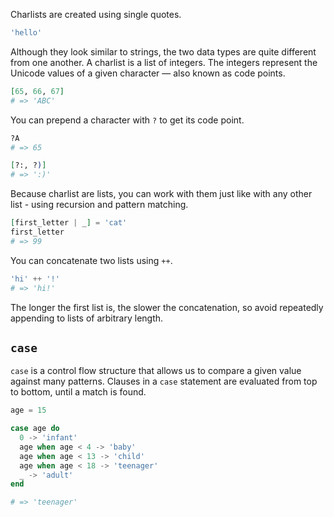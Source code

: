 Charlists are created using single quotes.

```elixir
'hello'
```

Although they look similar to strings, the two data types are quite different from one another. A charlist is a list of integers. The integers represent the Unicode values of a given character — also known as code points.

```elixir
[65, 66, 67]
# => 'ABC'
```

You can prepend a character with `?` to get its code point.

```elixir
?A
# => 65

[?:, ?)]
# => ':)'
```

Because charlist are lists, you can work with them just like with any other list - using recursion and pattern matching.

```elixir
[first_letter | _] = 'cat'
first_letter
# => 99
```

You can concatenate two lists using `++`.

```elixir
'hi' ++ '!'
# => 'hi!'
```

The longer the first list is, the slower the concatenation, so avoid repeatedly appending to lists of arbitrary length.

## `case`

`case` is a control flow structure that allows us to compare a given value against many patterns. Clauses in a `case` statement are evaluated from top to bottom, until a match is found.

```elixir
age = 15

case age do
  0 -> 'infant'
  age when age < 4 -> 'baby'
  age when age < 13 -> 'child'
  age when age < 18 -> 'teenager'
  _ -> 'adult'
end

# => 'teenager'
```
